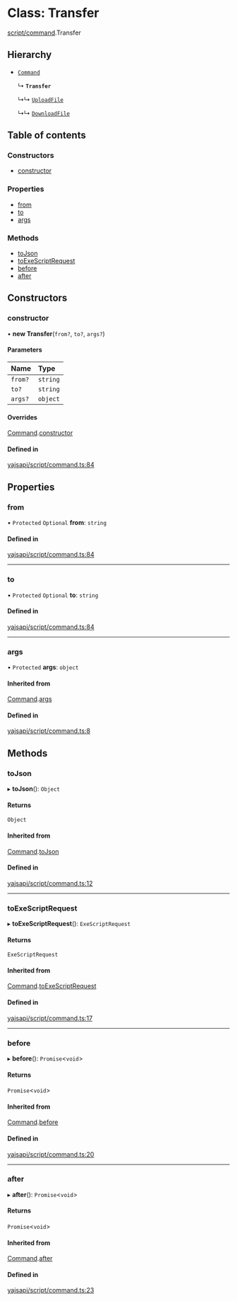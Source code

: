 # Class: Transfer

[script/command](../modules/script_command.md).Transfer

## Hierarchy

- [`Command`](script_command.Command.md)

  ↳ **`Transfer`**

  ↳↳ [`UploadFile`](script_command.UploadFile.md)

  ↳↳ [`DownloadFile`](script_command.DownloadFile.md)

## Table of contents

### Constructors

- [constructor](script_command.Transfer.md#constructor)

### Properties

- [from](script_command.Transfer.md#from)
- [to](script_command.Transfer.md#to)
- [args](script_command.Transfer.md#args)

### Methods

- [toJson](script_command.Transfer.md#tojson)
- [toExeScriptRequest](script_command.Transfer.md#toexescriptrequest)
- [before](script_command.Transfer.md#before)
- [after](script_command.Transfer.md#after)

## Constructors

### constructor

• **new Transfer**(`from?`, `to?`, `args?`)

#### Parameters

| Name | Type |
| :------ | :------ |
| `from?` | `string` |
| `to?` | `string` |
| `args?` | `object` |

#### Overrides

[Command](script_command.Command.md).[constructor](script_command.Command.md#constructor)

#### Defined in

[yajsapi/script/command.ts:84](https://github.com/golemfactory/yajsapi/blob/5793bb7/yajsapi/script/command.ts#L84)

## Properties

### from

• `Protected` `Optional` **from**: `string`

#### Defined in

[yajsapi/script/command.ts:84](https://github.com/golemfactory/yajsapi/blob/5793bb7/yajsapi/script/command.ts#L84)

___

### to

• `Protected` `Optional` **to**: `string`

#### Defined in

[yajsapi/script/command.ts:84](https://github.com/golemfactory/yajsapi/blob/5793bb7/yajsapi/script/command.ts#L84)

___

### args

• `Protected` **args**: `object`

#### Inherited from

[Command](script_command.Command.md).[args](script_command.Command.md#args)

#### Defined in

[yajsapi/script/command.ts:8](https://github.com/golemfactory/yajsapi/blob/5793bb7/yajsapi/script/command.ts#L8)

## Methods

### toJson

▸ **toJson**(): `Object`

#### Returns

`Object`

#### Inherited from

[Command](script_command.Command.md).[toJson](script_command.Command.md#tojson)

#### Defined in

[yajsapi/script/command.ts:12](https://github.com/golemfactory/yajsapi/blob/5793bb7/yajsapi/script/command.ts#L12)

___

### toExeScriptRequest

▸ **toExeScriptRequest**(): `ExeScriptRequest`

#### Returns

`ExeScriptRequest`

#### Inherited from

[Command](script_command.Command.md).[toExeScriptRequest](script_command.Command.md#toexescriptrequest)

#### Defined in

[yajsapi/script/command.ts:17](https://github.com/golemfactory/yajsapi/blob/5793bb7/yajsapi/script/command.ts#L17)

___

### before

▸ **before**(): `Promise`<`void`\>

#### Returns

`Promise`<`void`\>

#### Inherited from

[Command](script_command.Command.md).[before](script_command.Command.md#before)

#### Defined in

[yajsapi/script/command.ts:20](https://github.com/golemfactory/yajsapi/blob/5793bb7/yajsapi/script/command.ts#L20)

___

### after

▸ **after**(): `Promise`<`void`\>

#### Returns

`Promise`<`void`\>

#### Inherited from

[Command](script_command.Command.md).[after](script_command.Command.md#after)

#### Defined in

[yajsapi/script/command.ts:23](https://github.com/golemfactory/yajsapi/blob/5793bb7/yajsapi/script/command.ts#L23)

